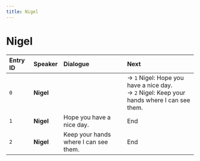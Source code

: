 ```yaml
---
title: Nigel
---
```


# Nigel


| Entry ID | Speaker | Dialogue | Next |
| :------- | :------ | :------- | :------------ |
| `0` | **Nigel** |  | → `1` Nigel: Hope you have a nice day\.<br>→ `2` Nigel: Keep your hands where I can see them\. |
| `1` | **Nigel** | Hope you have a nice day\. | End |
| `2` | **Nigel** | Keep your hands where I can see them\. | End |
